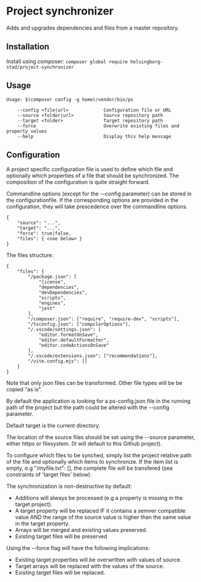 # Project synchronizer
Adds and upgrades dependencies and files from a master repository.

## Installation
Install using composer:
```composer global require helsingborg-stad/project-synchronizer```

## Usage
```
Usage: $(composer config -g home)/vendor/bin/ps

	--config <file|url>            	Configuration file or URL
	--source <folder|url>          	Source repository path
	--target <folder>				Target repository path
	--force							Overwrite existing files and property values
	--help                         	Display this help message
```

## Configuration
A project specific configuration file is used to define which file and optionally which properties of a file that should be synchronized. The composition of the configuration is quite straight forward.

Commandline options (except for the --config parameter) can be stored in the configurationfile. If the corresponding options are provided in the configuration, they will take prescedence over the commandline options. 

```
{
	"source": "...",
	"target": "...",
	"force": true|false,
	"files": { <see below> }
}
```
The files structure:
```
{
	"files": {
		"/package.json": [
			"license",
			"dependencies",
			"devDependencies",
			"scripts",
			"engines",
			"jest"
		],
		"/composer.json": ["require", "require-dev", "scripts"],
		"/tsconfig.json": ["compilerOptions"],
		"/.vscode/settings.json": [
			"editor.formatOnSave",
			"editor.defaultFormatter",
			"editor.codeActionsOnSave"
		],
		"/.vscode/extensions.json": ["recommendations"],
		"/vite.config.mjs": []
	}
}
```

Note that only json files can be transformed. Other file types will be be copied "as is".

By default the application is looking for a ps-config.json file in the running path of the project 
but the path could be altered with the --config parameter.

Default target is the current directory.

The location of the source files should be set using the --source parameter, either https or filesystem. (It will default to this Github project).

To configure which files to be synched, simply list the project relative path of the file 
and optionally which items to synchronize. If the item list is empty, e.g "/myfile.txt": [], the complete file will be transfered (see constraints of 'target files' below).

The synchronization is non-destructive by default:
- Additions will always be processed (e.g a property is missing in the target project).
- A target property will be replaced IF it contains a semver compatible value AND the range of the
source value is higher than the same value in the target property.
- Arrays will be merged and existing values preserved.
- Existing target files will be preserved 

Using the --force flag will have the following implications:
- Existing target properties will be overwritten with values of source.
- Target arrays will be replaced with the values of the source.
- Existing target files will be replaced.
